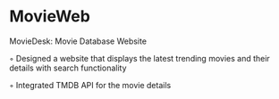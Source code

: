 # MovieWeb
MovieDesk: Movie Database Website

◦ Designed a website that displays the latest trending movies and their details with search functionality 

◦ Integrated TMDB API for the movie details
